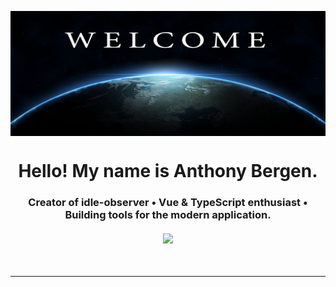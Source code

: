 <img align="center" src="welcome.webp" alt="welcome"
	title="welcome banner" width="1000" height="200" />

<h1 align="center">
Hello! My name is Anthony Bergen.
</h1>
<h3 align="center" style="margin-bottom:10px">Creator of idle-observer • Vue & TypeScript enthusiast • Building tools for the modern application.</h4>
<div align="center">
  <h4>
    </a>
    <a href="https://github-readme-stats.vercel.app/api?username=adbergen&show_icons=true&theme=radical"><img src="https://github-readme-stats.vercel.app/api?username=adbergen&show_icons=true&theme=radical"/></a>
</h4>
<br>
</div>

<hr>
